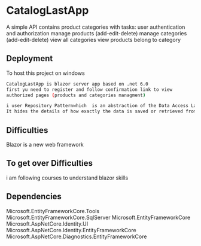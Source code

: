 
# CatalogLastApp 

A simple API contains product categories with tasks:
user authentication and authorization 
manage products (add-edit-delete)
manage categories (add-edit-delete)
view all categories
view products belong to category


## Deployment

To host this project on windows

```bash
CatalogLastApp is blazor server app based on .net 6.0
first yu need to register and follow confirmation link to view 
authorized pages (products and categories managment)

i user Repository Patternwhich  is an abstraction of the Data Access Layer. 
It hides the details of how exactly the data is saved or retrieved from the underlying data source.

```


## Difficulties
Blazor is a new  web framework

## To get over Difficulties
i am following courses to understand blazor skills
## Dependencies
Microsoft.EntityFrameworkCore.Tools
Microsoft.EntityFrameworkCore.SqlServer
Microsoft.EntityFrameworkCore
Microsoft.AspNetCore.Identity.UI
Microsoft.AspNetCore.Identity.EntityFrameworkCore
Microsoft.AspNetCore.Diagnostics.EntityFrameworkCore
